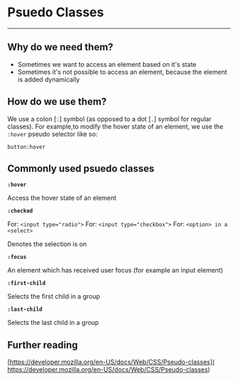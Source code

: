 # Psuedo Classes

---

## Why do we need them?

- Sometimes we want to access an element based on it's state
- Sometimes it's not possible to access an element, because the element is added dynamically

## How do we use them?

We use a colon [`:`] symbol (as opposed to a dot [`.`] symbol for regular classes). For example,to modify the hover state of an element, we use the `:hover` pseudo selector like so:

`button:hover`

## Commonly used psuedo classes

**`:hover`**

Access the hover state of an element

**`:checked`**

For: `<input type="radio">`
For: `<input type="checkbox">`
For: `<option> in a <select>`

Denotes the selection is on

**`:focus`**

An element which has received user focus (for example an input element)

**`:first-child`**

Selects the first child in a group

**`:last-child`**

Selects the last child in a group

## Further reading

[https://developer.mozilla.org/en-US/docs/Web/CSS/Pseudo-classes](
https://developer.mozilla.org/en-US/docs/Web/CSS/Pseudo-classes)
